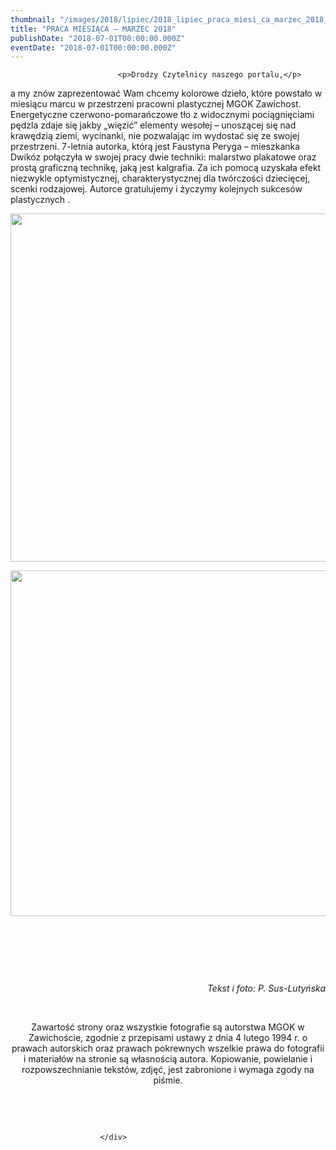 ```yaml
---
thumbnail: "/images/2018/lipiec/2018_lipiec_praca_miesi_ca_marzec_2018_2018_07_praca_miesi_ca_marzec_2018_DSC_0010.jpg"
title: "PRACA MIESIĄCA – MARZEC 2018"
publishDate: "2018-07-01T00:00:00.000Z"
eventDate: "2018-07-01T00:00:00.000Z"
---
```


<div class="entry-content">
							
							<p>Drodzy Czytelnicy naszego portalu,</p>
<p>a my znów zaprezentować Wam chcemy kolorowe dzieło, które powstało w miesiącu marcu w przestrzeni pracowni plastycznej MGOK Zawichost. Energetyczne czerwono-pomarańczowe tło z widocznymi pociągnięciami pędzla zdaje się jakby „więzić” elementy wesołej – unoszącej się nad krawędzią ziemi, wycinanki, nie pozwalając im wydostać się ze swojej przestrzeni. 7-letnia autorka, którą jest Faustyna Peryga – mieszkanka Dwikóz połączyła w swojej pracy dwie techniki: malarstwo plakatowe oraz prostą graficzną technikę, jaką jest kalgrafia. Za ich pomocą uzyskała efekt niezwykle optymistycznej, charakterystycznej dla twórczości dziecięcej, scenki rodzajowej. Autorce gratulujemy i życzymy kolejnych sukcesów plastycznych .</p>
<p><img fetchpriority="high" decoding="async" class="aligncenter size-full wp-image-5943" src="/images/2018/lipiec/2018_lipiec_praca_miesi_ca_marzec_2018_2018_07_praca_miesi_ca_marzec_2018_DSC_0010.jpg" alt="" width="800" height="557" srcset="/images/2018/lipiec/2018_lipiec_praca_miesi_ca_marzec_2018_2018_07_praca_miesi_ca_marzec_2018_DSC_0010.jpg 800w, /images/2018/lipiec/DSC_0010-300x209.jpg 300w, /images/2018/lipiec/DSC_0010-768x535.jpg 768w" sizes="(max-width: 800px) 100vw, 800px"></p>
<p><img decoding="async" class="aligncenter size-full wp-image-5944" src="/images/2018/lipiec/2018_lipiec_praca_miesi_ca_marzec_2018_2018_07_praca_miesi_ca_marzec_2018_DSC_0018.jpg" alt="" width="800" height="553" srcset="/images/2018/lipiec/2018_lipiec_praca_miesi_ca_marzec_2018_2018_07_praca_miesi_ca_marzec_2018_DSC_0018.jpg 800w, /images/2018/lipiec/DSC_0018-300x207.jpg 300w, /images/2018/lipiec/DSC_0018-768x531.jpg 768w" sizes="(max-width: 800px) 100vw, 800px"></p>
<p>&nbsp;</p>
<p>&nbsp;</p>
<p>&nbsp;</p>
<p style="text-align: right;"><em>Tekst i foto: P. Sus-Lutyńska</em></p>
<p><em>&nbsp;</em></p>
<p style="text-align: center;">Zawartość strony oraz wszystkie fotografie są autorstwa MGOK w Zawichoście, zgodnie z przepisami ustawy z dnia 4 lutego 1994 r. o prawach autorskich oraz prawach pokrewnych wszelkie prawa do fotografii i materiałów na stronie są własnością autora. Kopiowanie, powielanie i rozpowszechnianie tekstów, zdjęć, jest zabronione i wymaga zgody na piśmie.</p>
<p>&nbsp;</p>
<p>&nbsp;</p>
						
						</div>
